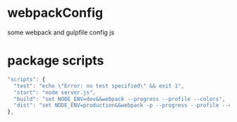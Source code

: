 # webpackConfig
some webpack and gulpfile config js

# package scripts
```js
"scripts": {
  "test": "echo \"Error: no test specified\" && exit 1",
  "start": "node server.js",
  "build": "set NODE_ENV=dev&&webpack --progress --profile --colors",
  "dist": "set NODE_ENV=production&&webpack -p --progress --profile --colors"
},
```
